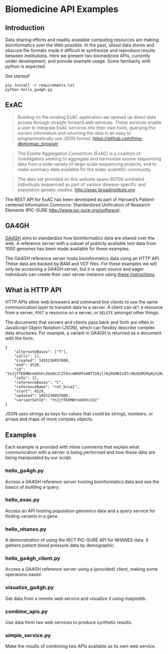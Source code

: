 # Biomedicine API Examples

## Introduction
Data sharing efforts and readily available computing resources are making bioinformatics over the Web possible. In the past, siloed data stores and obscure file formats made it difficult to synthesize and reproduce results between institutions. Here we present two biomedicine APIs, currently under development, and provide example usage. Some familiarity with python is expected.

*Get started!*

```
pip install -r requirements.txt
python hello_ga4gh.py
```

## ExAC
> Building on the existing ExAC application we opened up direct data access through straight forward web services. These services enable a user to integrate ExAC services into their own tools, querying the variant information and returning the data in an easy to programmatically use JSON format.
https://github.com/hms-dbmi/exac_browser


> The Exome Aggregation Consortium (ExAC) is a coalition of investigators seeking to aggregate and harmonize exome sequencing data from a wide variety of large-scale sequencing projects, and to make summary data available for the wider scientific community.

> The data set provided on this website spans 60706 unrelated individuals sequenced as part of various disease-specific and population genetic studies.
http://exac.broadinstitute.org

The REST API for ExAC has been developed as part of Harvard’s Patient-centered Information Commons: Standardized Unification of Research Elements (PIC-SURE http://www.pic-sure.org/software). 

## GA4GH

[GA4GH](https://genomicsandhealth.org) aims to standardize how bioinformatics data are shared over the web. A reference server with a subset of publicly available test data from 1000 genomes has been made available for these examples.

The GA4GH reference server hosts bioinformatics data using an HTTP API. These data are backed by BAM and VCF files. For these examples we will only be accessing a GA4GH server, but it is open source and eager individuals can create their own server instance using [these instructions](http://ga4gh-reference-implementation.readthedocs.org/en/latest/demo.html).

## What is HTTP API

HTTP APIs allow web browsers and command line clients to use the same communication layer to transmit data to a server. A client can `GET` a resource from a server, `POST` a resource on a server, or `DELETE` amongst other things.

The documents that servers and clients pass back and forth are often in JavaScript Object Notation (JSON), which can flexibly describe complex data structures. For example, a variant in GA4GH is returned as a document with the form:

    {
        "alternateBases": ["T"], 
        "calls": [], 
        "created": 1455236057000, 
        "end": 4530, 
        "id": "YnJjYTE6MWtnUGhhc2UzOnJlZl9icmNhMTo0NTI5OjllNjRkMDIzOTc5NzQ3M2MyNjk2NzFiNzczMjg1MWNj",
        "info": {},
        "referenceBases": "C", 
        "referenceName": "ref_brca1", 
        "start": 4529, 
        "updated": 1455236057000, 
        "variantSetId": "YnJjYTE6MWtnUGhhc2Uz"
    }

JSON uses strings as keys for values that could be strings, numbers, or arrays and maps of more complex objects.

## Examples

Each example is provided with inline comments that explain what communication with a server is being performed and how those data are being  manipulated by our script.

### hello_ga4gh.py

Access a GA4GH reference server hosting bioinformatics data and see the basics of building a query.

### hello_exac.py

Access an API hosting population genomics data and a query service for finding variants in a gene.

### hello_nhanes.py

A demonstration of using the IRCT PIC-SURE API for NHANES data. It gathers patient blood pressure data by demographic.

### hello_ga4gh_client.py

Access a GA4GH reference server using a (provided) client, making some operations easier.

### visualize_ga4gh.py

Get data from a remote web service and visualize it using matplotlib.

### combine_apis.py

Use data from two web services to produce synthetic results.

### simple_service.py

Make the results of combining two APIs available as its own web service.

